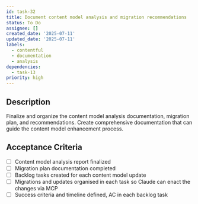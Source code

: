 ```yaml
---
id: task-32
title: Document content model analysis and migration recommendations
status: To Do
assignee: []
created_date: '2025-07-11'
updated_date: '2025-07-11'
labels:
  - contentful
  - documentation
  - analysis
dependencies:
  - task-13
priority: high
---
```


## Description

Finalize and organize the content model analysis documentation, migration plan, and recommendations. Create 
comprehensive documentation that can guide the content model enhancement process.

## Acceptance Criteria

- [ ] Content model analysis report finalized
- [ ] Migration plan documentation completed
- [ ] Backlog tasks created for each content model update
- [ ] Migrations and updates organised in each task so Claude can enact the changes via MCP
- [ ] Success criteria and timeline defined, AC in each backlog task
